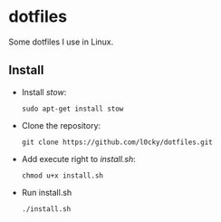 # dotfiles

Some dotfiles I use in Linux.

## Install

* Install _stow_:

  `sudo apt-get install stow`

* Clone the repository:

  `git clone https://github.com/l0cky/dotfiles.git`

* Add execute right to _install.sh_:

  `chmod u+x install.sh`

* Run install.sh

  `./install.sh`
